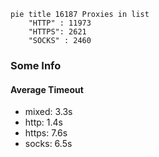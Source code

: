 
```mermaid
pie title 16187 Proxies in list
    "HTTP" : 11973
    "HTTPS": 2621
    "SOCKS" : 2460
```

### Some Info
#### Average Timeout

- mixed: 3.3s
- http: 1.4s
- https: 7.6s
- socks: 6.5s